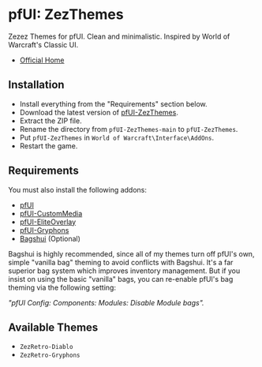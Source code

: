 # pfUI: ZezThemes

Zezez Themes for pfUI. Clean and minimalistic. Inspired by World of Warcraft's Classic UI.

- [Official Home](https://github.com/Arcitec/pfUI-ZezThemes)


## Installation

- Install everything from the "Requirements" section below.
- Download the latest version of [pfUI-ZezThemes](https://github.com/Arcitec/pfUI-ZezThemes/archive/refs/heads/main.zip).
- Extract the ZIP file.
- Rename the directory from `pfUI-ZezThemes-main` to `pfUI-ZezThemes`.
- Put `pfUI-ZezThemes` in `World of Warcraft\Interface\AddOns`.
- Restart the game.


## Requirements

You must also install the following addons:

- [pfUI](https://github.com/shagu/pfUI)
- [pfUI-CustomMedia](https://github.com/mrrosh/pfUI-CustomMedia)
- [pfUI-EliteOverlay](https://github.com/shagu/pfUI-eliteoverlay)
- [pfUI-Gryphons](https://github.com/mrrosh/pfUI-Gryphons)
- [Bagshui](https://github.com/veechs/Bagshui) (Optional)

Bagshui is highly recommended, since all of my themes turn off pfUI's own, simple
"vanilla bag" theming to avoid conflicts with Bagshui. It's a far superior bag
system which improves inventory management. But if you insist on using the basic
"vanilla" bags, you can re-enable pfUI's bag theming via the following setting:

*"pfUI Config: Components: Modules: Disable Module bags".*


## Available Themes

- `ZezRetro-Diablo`
- `ZezRetro-Gryphons`
